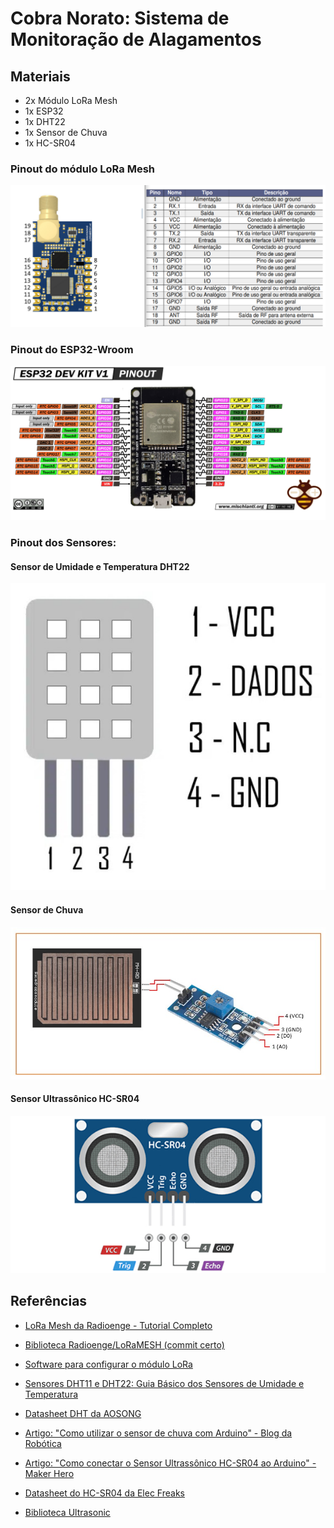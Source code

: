 # Cobra Norato: Sistema de Monitoração de Alagamentos


## Materiais
 - 2x Módulo LoRa Mesh
 - 1x ESP32
 - 1x DHT22
 - 1x Sensor de Chuva
 - 1x HC-SR04

### Pinout do módulo LoRa Mesh
![Pinout do módulo LoRa](img/mod_lora_pinout.png)

### Pinout do ESP32-Wroom
![Pinout do ESP32](img/esp_pinout.png)

### Pinout dos Sensores:
#### Sensor de Umidade e Temperatura DHT22
![Pinout do DHT](img/dht_sensor_pinout.jpg)
#### Sensor de Chuva
![Pinout do Chuva](img/rain_sensor_pinout.jpg)
#### Sensor Ultrassônico HC-SR04
![Pinout do Chuva](img/ultrasonic_sensor_pinout.jpg)

## Referências

- [LoRa Mesh da Radioenge - Tutorial Completo](https://elcereza.com/lora-mesh-da-radioenge-tutorial-completo/)

- [Biblioteca Radioenge/LoRaMESH (commit certo) ](https://github.com/Radioenge/LoRaMESH/tree/8dce7ac00b998e5f33241d6e180f50132d5f9b98)

- [Software para configurar o módulo LoRa](https://www.radioenge.com.br/wp-content/uploads/2023/08/loramesh_v2r7p0-1.zip)

- [Sensores DHT11 e DHT22: Guia Básico dos Sensores de Umidade e Temperatura](https://blog.eletrogate.com/sensores-dht11-dht22/)

- [Datasheet DHT da AOSONG](https://www.makerhero.com/img/files/download/DHT22-AM2302-Datasheet.pdf)

- [Artigo: "Como utilizar o sensor de chuva com Arduino" - Blog da Robótica](https://www.blogdarobotica.com/2024/02/23/como-utilizar-o-sensor-de-chuva-com-arduino/)

- [Artigo: "Como conectar o Sensor Ultrassônico HC-SR04 ao Arduino" - Maker Hero](https://www.makerhero.com/blog/sensor-ultrassonico-hc-sr04-ao-arduino/)

- [Datasheet do HC-SR04 da Elec Freaks](https://d229kd5ey79jzj.cloudfront.net/620/HCSR04.pdf)

- [Biblioteca Ultrasonic](https://github.com/MakerHero/Ultrasonic)